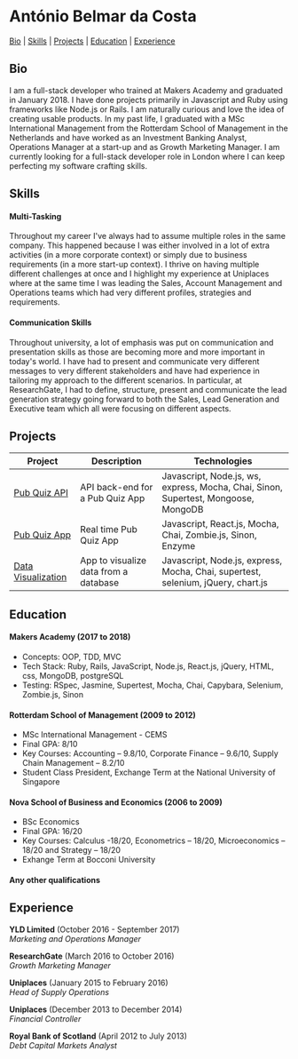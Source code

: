 # António Belmar da Costa

[Bio](#bio) | [Skills](#skills) | [Projects](#projects) | [Education](#education) | [Experience](#experience)

## Bio

I am a full-stack developer who trained at Makers Academy and graduated in January 2018. I have done projects primarily in Javascript and Ruby using frameworks like Node.js or Rails. I am naturally curious and love the idea of creating usable products. In my past life, I graduated with a MSc International Management from the Rotterdam School of Management in the Netherlands and have worked as an Investment Banking Analyst, Operations Manager at a start-up and as Growth Marketing Manager. I am currently looking for a full-stack developer role in London where I can keep perfecting my software crafting skills.

## Skills

#### Multi-Tasking

Throughout my career I've always had to assume multiple roles in the same company. This happened because I was either involved in a lot of extra activities (in a more corporate context) or simply due to business requirements (in a more start-up context). I thrive on having multiple different challenges at once and I highlight my experience at Uniplaces where at the same time I was leading the Sales, Account Management and Operations teams which had very different profiles, strategies and requirements.

#### Communication Skills

Throughout university, a lot of emphasis was put on communication and presentation skills as those are becoming more and more important in today's world. I have had to present and communicate very different messages to very different stakeholders and have had experience in tailoring my approach to the different scenarios. In particular, at ResearchGate, I had to define, structure, present and communicate the lead generation strategy going forward to both the Sales, Lead Generation and Executive team which all were focusing on different aspects.

## Projects

| Project | Description | Technologies |
| --- | --- | --- |
| [Pub Quiz API](https://github.com/antoniobelmar/pub-quiz-api) | API back-end for a Pub Quiz App | Javascript, Node.js, ws, express, Mocha, Chai, Sinon, Supertest, Mongoose, MongoDB |
| [Pub Quiz App](https://github.com/antoniobelmar/Pub_Quiz_FInalProject) | Real time Pub Quiz App | Javascript, React.js, Mocha, Chai, Zombie.js, Sinon, Enzyme |
| [Data Visualization](https://github.com/antoniobelmar/Database-visualization) | App to visualize data from a database | Javascript, Node.js, express, Mocha, Chai, supertest, selenium, jQuery, chart.js |

## Education

#### Makers Academy (2017 to 2018)

- Concepts: OOP, TDD, MVC
- Tech Stack: Ruby, Rails, JavaScript, Node.js, React.js, jQuery, HTML, css, MongoDB, postgreSQL
- Testing: RSpec, Jasmine, Supertest, Mocha, Chai, Capybara, Selenium, Zombie.js, Sinon

#### Rotterdam School of Management (2009 to 2012)

- MSc International Management - CEMS
- Final GPA: 8/10
- Key Courses: Accounting – 9.8/10, Corporate Finance – 9.6/10, Supply Chain Management – 8.2/10
- Student Class President, Exchange Term at the National University of Singapore

#### Nova School of Business and Economics (2006 to 2009)

- BSc Economics
- Final GPA: 16/20
- Key Courses: Calculus -18/20, Econometrics – 18/20, Microeconomics – 18/20 and Strategy – 18/20
- Exhange Term at Bocconi University

#### Any other qualifications

## Experience

**YLD Limited** (October 2016 - September 2017)    
*Marketing and Operations Manager*  

**ResearchGate** (March 2016 to October 2016)   
*Growth Marketing Manager*  

**Uniplaces** (January 2015 to February 2016)   
*Head of Supply Operations*  

**Uniplaces** (December 2013 to December 2014)   
*Financial Controller*

**Royal Bank of Scotland** (April 2012 to July 2013)   
*Debt Capital Markets Analyst*


